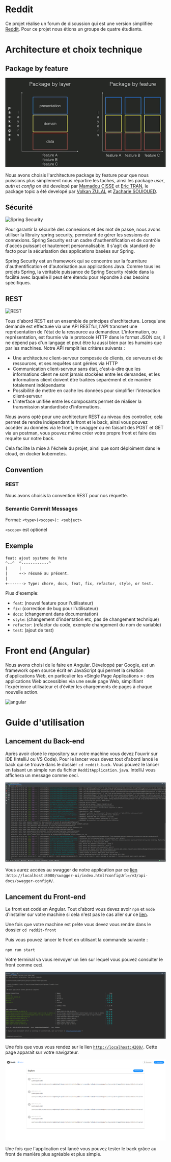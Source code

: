 # Reddit

Ce projet réalise un forum de discussion qui est une version simplifiée [Reddit](http://www.reddit.com).
Pour ce projet nous étions un groupe de quatre étudiants.

# Architecture et choix technique

## Package by feature

![package by feature](images/packagebyfeature.PNG)


Nous avons choisis l'architecture package by feature pour que nous puissions plus simplement nous répartire les taches, ainsi les package *user*, *auth* et  *config* on été developé par [Mamadou CISSE](https://gitlab.com/mciissee) et [Eric TRAN](https://gitlab.com/etran2907), le package topic a été developé par [Volkan ZULAL](https://gitlab.com/volkanzulal) et [Zacharie SOUIOUED](https://gitlab.com/ZacharieSouioued).

## Sécurité

![Spring Security](https://miro.medium.com/max/2880/1*Mh7W-CpUDspp_SL52SN7aw.png)

Pour garantir la sécurité des connexions et des mot de passe, nous avons utiliser la librairy spring security, permetant de gérer les sessions de connexions. Spring Security est un cadre d'authentification et de contrôle d'accès puissant et hautement personnalisable. Il s'agit du standard de facto pour la sécurisation des applications basées sur Spring.

Spring Security est un framework qui se concentre sur la fourniture d'authentification et d'autorisation aux applications Java. Comme tous les projets Spring, la véritable puissance de Spring Security réside dans la facilité avec laquelle il peut être étendu pour répondre à des besoins spécifiques.

## REST 

![REST](http://modeling-languages.com/wp-content/uploads/2018/08/apicomposer.png)

Tous d'abord REST est un ensemble de principes d'architecture. 
Lorsqu'une demande est effectuée via une API RESTful, l'API transmet une représentation de l'état de la ressource au demandeur.
L'information, ou représentation, est fournie via le protocole HTTP dans le format JSON car, il ne dépend pas d'un langage et peut être lu aussi bien par les humains que par les machines.
Notre API remplit les critères suivants : 
- Une architecture client-serveur composée de clients, de serveurs et de ressources, et ses requêtes sont gérées via HTTP
- Communication client-serveur sans état, c'est-à-dire que les informations client ne sont jamais stockées entre les demandes, et les informations client doivent être traitées séparément et de manière totalement indépendante
- Possibilité de mettre en cache les données pour simplifier l'interaction client-serveur
- L'interface unifiée entre les composants permet de réaliser la transmission standardisée d'informations.

Nous avons opté pour une architecture REST au niveau des controller, cela permet de rendre indépendant le front et le back, ainsi vous pouvez accéder au données via le front, le swagger ou en faisant des POST et GET via un postman, vous pouvez même créer votre propre front et faire des requéte sur notre back.

Cela facilite la mise à l'échele du projet, ainsi que sont déploiment dans le cloud, en docker kubernetes.

## Convention

### REST

Nous avons choisis la convention REST pour nos réquette. 

### Semantic Commit Messages

Format: `<type>(<scope>): <subject>`

`<scope>` est optionel

## Exemple

```
feat: ajout systeme de Vote
^--^  ^------------^
|     |
|     +-> résumé au présent.
|
+-------> Type: chore, docs, feat, fix, refactor, style, or test.
```

Plus d'exemple:

- `feat`: (nouvel feature pour l'utilisateur)
- `fix`: (correction de bug pour l'utilisateur)
- `docs`: (changement dans documentation)
- `style`: (changement d'indentation etc, pas de changement technique)
- `refactor`: (refactor du code, exemple changement du nom de variable)
- `test`: (ajout de test)

# Front end (Angular) 

Nous avons choisi de le faire en Angular. Développé par Google, est un framework open source écrit en JavaScript 
qui permet la création d'applications Web, en particulier les «Single Page Applications » : des applications Web accessibles 
via une seule page Web, simplifiant l'expérience utilisateur et d’éviter les chargements de pages à chaque nouvelle action. 

![angular](https://www.script-tutorials.com/demos/523/angular.png)

# Guide d'utilisation

## Lancement du Back-end 

Après avoir cloné le repository sur votre machine vous devez l'ouvrir sur IDE (IntelliJ ou VS Code).
Pour le lancer vous devez tout d'abord lancé le back qui se trouve dans le dossier `cd reddit-back`.
Vous pouvez le lancer en faisant un simple run du fichier `RedditApplication.java`.
IntelliJ vous affichera un message comme ceci.  

![run](images/run.PNG)

Vous aurez accées au swagger de notre application par ce [lien](http://localhost:8080/swagger-ui/index.html?configUrl=/v3/api-docs/swagger-config#/) :`http://localhost:8080/swagger-ui/index.html?configUrl=/v3/api-docs/swagger-config#/`.

## Lancement du Front-end

Le front est codé en Angular. Tout d'abord vous devez avoir `npm` et `node` d'installer sur votre machine si cela n'est 
pas le cas aller sur ce [lien](https://www.npmjs.com/get-npm).

Une fois que votre machine est prête vous devez vous rendre dans le dossier `cd reddit-front`

Puis vous pouvez lancer le front en utilisant la commande suivante :

`npm run start`

Votre terminal va vous renvoyer un lien sur lequel vous pouvez consulter le front comme ceci.

![npm start](images/npmstart.PNG)

Une fois que vous vous rendez sur le lien [`http://localhost:4200/`]( http://localhost:4200/). Cette page apparait sur votre navigateur.

![npm start](images/redditfront.PNG)

Une fois que l'application est lancé vous pouvez tester le back grâce au front de manière plus agréable et plus simple.
